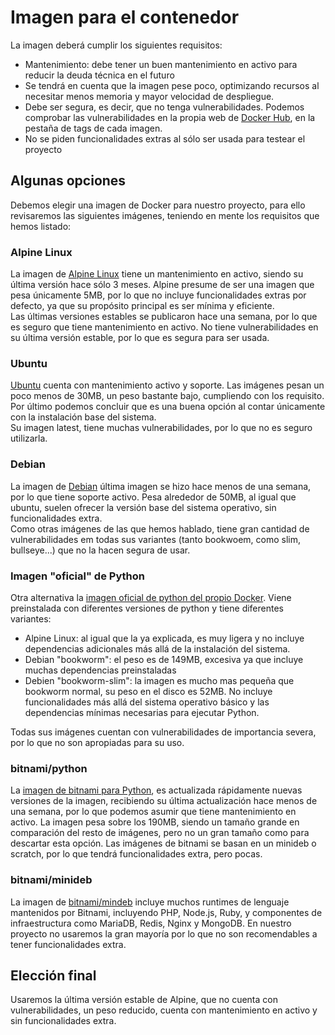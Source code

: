 # Imagen para el contenedor
La imagen deberá cumplir los siguientes requisitos:
* Mantenimiento: debe tener un buen mantenimiento en activo para reducir la deuda técnica en el futuro
* Se tendrá en cuenta que la imagen pese poco, optimizando recursos al necesitar menos memoria y mayor velocidad de despliegue.
* Debe ser segura, es decir, que no tenga vulnerabilidades. Podemos comprobar las vulnerabilidades en la propia web de [Docker Hub](https://hub.docker.com/), en la pestaña de tags de cada imagen.
* No se piden funcionalidades extras al sólo ser usada para testear el proyecto
## Algunas opciones
Debemos elegir una imagen de Docker para nuestro proyecto, para ello revisaremos las siguientes imágenes, teniendo en mente los requisitos que hemos listado:

### Alpine Linux
La imagen de [Alpine Linux](https://hub.docker.com/_/alpine) tiene un mantenimiento en activo, siendo su última versión hace sólo 3 meses. Alpine presume de ser una imagen que pesa únicamente 5MB, por lo que no incluye funcionalidades extras por defecto, ya que su propósito principal es ser mínima y eficiente.  
Las últimas versiones estables se publicaron hace una semana, por lo que es seguro que tiene mantenimiento en activo. No tiene vulnerabilidades en su última versión estable, por lo que es segura para ser usada.

### Ubuntu
[Ubuntu](https://hub.docker.com/_/ubuntu) cuenta con mantenimiento activo y soporte. Las imágenes pesan un poco menos de 30MB, un peso bastante bajo, cumpliendo con los requisito. Por último podemos concluir que es una buena opción al contar únicamente con la instalación base del sistema.  
Su imagen latest, tiene muchas vulnerabilidades, por lo que no es seguro utilizarla.

### Debian
La imagen de [Debian](https://hub.docker.com/_/debian) última imagen se hizo hace menos de una semana, por lo que tiene soporte activo. Pesa alrededor de 50MB, al igual que ubuntu, suelen ofrecer la versión base del sistema operativo, sin funcionalidades extra.  
Como otras imágenes de las que hemos hablado, tiene gran cantidad de vulnerabilidades em todas sus variantes (tanto bookwoem, como slim, bullseye...) que no la hacen segura de usar.
### Imagen "oficial" de Python
Otra alternativa la [imagen oficial de python del propio Docker](https://hub.docker.com/_/python). Viene preinstalada con diferentes versiones de python y tiene diferentes variantes:
* Alpine Linux: al igual que la ya explicada, es muy ligera y no incluye dependencias adicionales más allá de la instalación del sistema.
* Debian "bookworm": el peso es de 149MB, excesiva ya que incluye muchas dependencias preinstaladas
* Debien "bookworm-slim": la imagen es mucho mas pequeña que bookworm normal, su peso en el disco es 52MB. No incluye funcionalidades más allá del sistema operativo básico y las dependencias mínimas necesarias para ejecutar Python. 

Todas sus imágenes cuentan con vulnerabilidades de importancia severa, por lo que no son apropiadas para su uso.
### bitnami/python
La [imagen de bitnami para Python](https://hub.docker.com/r/bitnami/python), es actualizada rápidamente nuevas versiones de la imagen, recibiendo su última actualización hace menos de una semana, por lo que podemos asumir que tiene mantenimiento en activo. La imagen pesa sobre los 190MB, siendo un tamaño grande en comparación del resto de imágenes, pero no un gran tamaño como para descartar esta opción.
Las imágenes de bitnami se basan en un minideb o scratch, por lo que tendrá funcionalidades extra, pero pocas.
### bitnami/minideb
La imagen de [bitnami/mindeb](https://hub.docker.com/r/bitnami/minideb) incluye muchos runtimes de lenguaje mantenidos por Bitnami, incluyendo PHP, Node.js, Ruby, y componentes de infraestructura como MariaDB, Redis, Nginx y MongoDB. En nuestro proyecto no usaremos la gran mayoría por lo que no son recomendables a tener funcionalidades extra.

## Elección final
Usaremos la última versión estable de Alpine, que no cuenta con vulnerabilidades, un peso reducido, cuenta con mantenimiento en activo y sin funcionalidades extra.